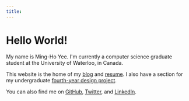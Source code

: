 ```yaml
---
title:
---
```


Hello World!
============

My name is Ming-Ho Yee. I'm currently a computer science graduate student at the
University of Waterloo, in Canada.

This website is the home of my <a href="/blog.html">blog</a> and <a
href="/resume.html">resume</a>. I also have a section for my undergraduate <a
href="/fydp.html">fourth-year design project</a>.

You can also find me on <a href="https://github.com/mhyee">GitHub</a>,
<a href="https://twitter.com/mhyee">Twitter</a>, and
<a href="https://www.linkedin.com/in/mhyee">LinkedIn</a>.
